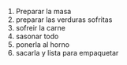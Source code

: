 1. Preparar la masa
2. preparar las verduras sofritas
3. sofreir la carne
4. sasonar todo
5. ponerla al horno
6. sacarla y lista para empaquetar

